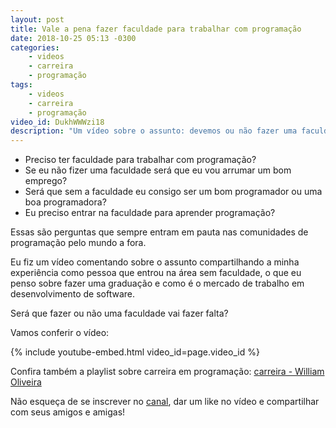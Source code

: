 ```yaml
---
layout: post
title: Vale a pena fazer faculdade para trabalhar com programação
date: 2018-10-25 05:13 -0300
categories:
    - videos
    - carreira
    - programação
tags:
    - videos
    - carreira
    - programação
video_id: DukhWWWzi18
description: "Um vídeo sobre o assunto: devemos ou não fazer uma faculdade para trabalhar com programação. Vale a pena fazer faculdade para trabalhar com programação?"
---
```


- Preciso ter faculdade para trabalhar com programação?
- Se eu não fizer uma faculdade será que eu vou arrumar um bom emprego?
- Será que sem a faculdade eu consigo ser um bom programador ou uma boa programadora?
- Eu preciso entrar na faculdade para aprender programação?

Essas são perguntas que sempre entram em pauta nas comunidades de programação pelo mundo a fora.

Eu fiz um vídeo comentando sobre o assunto compartilhando a minha experiência como pessoa que entrou na área sem faculdade, o que eu penso sobre fazer uma graduação e como é o mercado de trabalho em desenvolvimento de software.

Será que fazer ou não uma faculdade vai fazer falta?

Vamos conferir o vídeo:

{% include youtube-embed.html video_id=page.video_id %}

Confira também a playlist sobre carreira em programação: [carreira - William Oliveira](https://www.youtube.com/watch?v=DukhWWWzi18&list=PL46DzgkNWD2EyeIQgYzDB6DGe2PE5u1-m)

Não esqueça de se inscrever no [canal](https://www.youtube.com/c/WilliamOliveiraS), dar um like no vídeo e compartilhar com seus amigos e amigas!
